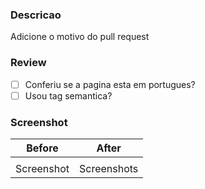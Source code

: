 ### Descricao

Adicione o motivo do pull request

### Review
- [ ] Conferiu se a pagina esta em portugues?
- [ ] Usou tag semantica?

### Screenshot
|       Before      |       After       |
|-------------------|-------------------|
|                   |                   |
|     Screenshot    |    Screenshots    |